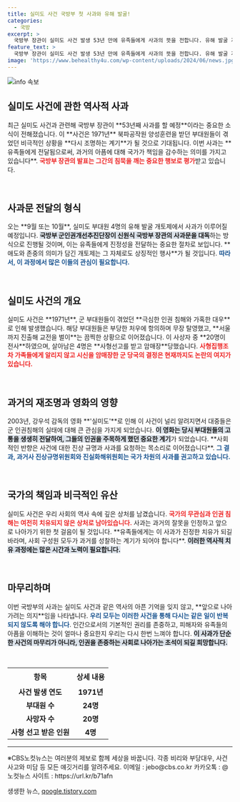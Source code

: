 ```yaml
---
title: 실미도 사건 국방부 첫 사과와 유해 발굴!
categories:
  - 국방
excerpt: >
  국방부 장관이 실미도 사건 발생 53년 만에 유족들에게 사과의 뜻을 전합니다. 유해 발굴 개토제에서 감정 어린 사과문이 낭독될 예정, 그 배경과 진실이 밝혀질지 주목됩니다.
feature_text: >
  국방부 장관이 실미도 사건 발생 53년 만에 유족들에게 사과의 뜻을 전합니다. 유해 발굴 개토제에서 감정 어린 사과문이 낭독될 예정, 그 배경과 진실이 밝혀질지 주목됩니다.
image: 'https://www.behealthy4u.com/wp-content/uploads/2024/06/news.jpg'
---
```


<p><img src="https://www.behealthy4u.com/wp-content/uploads/2024/06/news.jpg" alt="info 속보" /></p>

<h2 data-ke-size="size26">실미도 사건에 관한 역사적 사과</h2>

<p data-ke-size="size16">최근 실미도 사건과 관련해 국방부 장관이 **53년째 사과를 할 예정**이라는 중요한 소식이 전해졌습니다. 이 **사건은 1971년** 북파공작원 양성훈련을 받던 부대원들이 겪었던 비극적인 상황을 **다시 조명하는 계기**가 될 것으로 기대됩니다. 이번 사과는 **유족들에게 전달됨으로써, 과거의 아픔에 대해 국가가 책임을 감수하는 의미를 가지고 있습니다**. <b><span style="color: #ee2323;">국방부 장관의 발표는 그간의 침묵을 깨는 중요한 행보로 평가</span></b>받고 있습니다.</p>

<p data-ke-size="size16">&nbsp;</p>

<h2 data-ke-size="size26">사과문 전달의 형식</h2>

<p data-ke-size="size16">오는 **9월 또는 10월**, 실미도 부대원 4명의 유해 발굴 개토제에서 사과가 이루어질 예정입니다. <b><span style="background-color: #21538527;">국방부 군인권개선추진단장이 신원식 국방부 장관의 사과문을 대독</span></b>하는 방식으로 진행될 것이며, 이는 유족들에게 진정성을 전달하는 중요한 절차로 보입니다. **애도와 존중의 의미가 담긴 개토제는 그 자체로도 상징적인 행사**가 될 것입니다. <b><span style="color: #1a5490;">따라서, 이 과정에서 많은 이들의 관심이 필요합니다.</span></b></p>

<p data-ke-size="size16">&nbsp;</p>

<h2 data-ke-size="size26">실미도 사건의 개요</h2>

<p data-ke-size="size16">실미도 사건은 **1971년**, 군 부대원들이 겪었던 **극심한 인권 침해와 가혹한 대우**로 인해 발생했습니다. 해당 부대원들은 부당한 처우에 항의하며 무장 탈영했고, **서울까지 진출해 교전을 벌이**는 끔찍한 상황으로 이어졌습니다. 이 사상자 중 **20명이 전사**하였으며, 살아남은 4명은 **사형선고를 받고 암매장**당했습니다. <b><span style="color: #ee2323;">사형집행조차 가족들에게 알리지 않고 시신을 암매장한 군 당국의 결정은 현재까지도 논란의 여지가 있습니다.</span></b></p>

<p data-ke-size="size16">&nbsp;</p>

<h2 data-ke-size="size26">과거의 재조명과 영화의 영향</h2>

<p data-ke-size="size16">2003년, 강우석 감독의 영화 **'실미도'**로 인해 이 사건이 널리 알려지면서 대중들은 군 인권침해의 실태에 대해 큰 관심을 가지게 되었습니다. <b><span style="background-color: #21538527;">이 영화는 당시 부대원들의 고통을 생생히 전달하여, 그들의 인권을 주목하게 했던 중요한 계기</span></b>가 되었습니다. **사회적인 반향은 사건에 대한 진상 규명과 사과를 요청하는 목소리로 이어졌습니다**. <b><span style="color: #1a5490;">그 결과, 과거사 진상규명위원회와 진실화해위원회는 국가 차원의 사과를 권고하고 있습니다.</span></b></p>

<p data-ke-size="size16">&nbsp;</p>

<h2 data-ke-size="size26">국가의 책임과 비극적인 유산</h2>

<p data-ke-size="size16">실미도 사건은 우리 사회의 역사 속에 깊은 상처를 남겼습니다. <b><span style="color: #ee2323;">국가의 무관심과 인권 침해는 여전히 치유되지 않은 상처로 남아있습니다.</span></b> 사과는 과거의 잘못을 인정하고 앞으로 나아가기 위한 첫 걸음이 될 것입니다. **유족들에게는 이 사과가 진정한 치유가 되길 바라며, 사회 구성원 모두가 과거를 성찰하는 계기가 되어야 합니다**. <b><span style="background-color: #21538527;">이러한 역사적 치유 과정에는 많은 시간과 노력이 필요합니다.</span></b></p>

<p data-ke-size="size16">&nbsp;</p>

<h2 data-ke-size="size26">마무리하며</h2>

<p data-ke-size="size16">이번 국방부의 사과는 실미도 사건과 같은 역사의 아픈 기억을 잊지 않고, **앞으로 나아가려는 의지**임을 나타냅니다. <b><span style="color: #1a5490;">우리 모두는 이러한 사건을 통해 다시는 같은 일이 반복되지 않도록 해야 합니다</span></b>. 인간으로서의 기본적인 권리를 존중하고, 피해자와 유족들의 아픔을 이해하는 것이 얼마나 중요한지 우리는 다시 한번 느껴야 합니다. <b><span style="background-color: #21538527;">이 사과가 단순한 사건의 마무리가 아니라, 인권을 존중하는 사회로 나아가는 초석이 되길 희망합니다.</span></b></p>

<p data-ke-size="size16">&nbsp;</p>

<table style="width: 100%; text-align: left;">
  <tr>
    <th style="text-align: center; height: 40px;"><b>항목</b></th>
    <th style="text-align: center; height: 40px;"><b>상세 내용</b></th>
  </tr>
  <tr>
    <td style="text-align: center; height: 17px;"><b>사건 발생 연도</b></td>
    <td style="text-align: center; height: 17px;"><b>1971년</b></td>
  </tr>
  <tr>
    <td style="text-align: center; height: 17px;"><b>부대원 수</b></td>
    <td style="text-align: center; height: 17px;"><b>24명</b></td>
  </tr>
  <tr>
    <td style="text-align: center; height: 17px;"><b>사망자 수</b></td>
    <td style="text-align: center; height: 17px;"><b>20명</b></td>
  </tr>
  <tr>
    <td style="text-align: center; height: 17px;"><b>사형 선고 받은 인원</b></td>
    <td style="text-align: center; height: 17px;"><b>4명</b></td>
  </tr>
</table>

<hr>

<p data-ke-size="size16">※CBS노컷뉴스는 여러분의 제보로 함께 세상을 바꿉니다. 각종 비리와 부당대우, 사건사고와 미담 등 모든 얘깃거리를 알려주세요. 이메일 : jebo@cbs.co.kr 카카오톡 : @노컷뉴스 사이트 : https://url.kr/b71afn</p>
생생한 뉴스, <a href="https://qoogle.tistory.com" rel="dofollow">qoogle.tistory.com</a>


